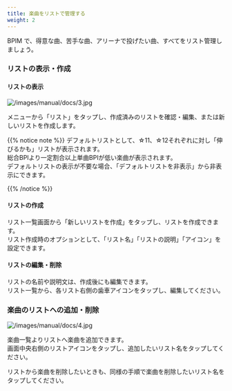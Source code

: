 ```yaml
---
title: 楽曲をリストで管理する
weight: 2
---
```


BPIM で、得意な曲、苦手な曲、アリーナで投げたい曲、すべてをリスト管理しましょう。

### リストの表示・作成

#### リストの表示

![/images/manual/docs/3.jpg](/images/manual/docs/3.jpg)

メニューから「リスト」をタップし、作成済みのリストを確認・編集、または新しいリストを作成します。

{{% notice note %}}
デフォルトリストとして、☆11、☆12それぞれに対し「伸びるかも」リストが表示されます。  
総合BPIより一定割合以上単曲BPIが低い楽曲が表示されます。  
デフォルトリストの表示が不要な場合、「デフォルトリストを非表示」から非表示にできます。

{{% /notice %}}

#### リストの作成

リスト一覧画面から「新しいリストを作成」をタップし、リストを作成できます。  
リスト作成時のオプションとして、「リスト名」「リストの説明」「アイコン」を設定できます。

#### リストの編集・削除

リストの名前や説明文は、作成後にも編集できます。  
リスト一覧から、各リスト右側の歯車アイコンをタップし、編集してください。

### 楽曲のリストへの追加・削除

![/images/manual/docs/4.jpg](/images/manual/docs/4.jpg)

楽曲一覧よりリストへ楽曲を追加できます。  
画面中央右側のリストアイコンをタップし、追加したいリスト名をタップしてください。

リストから楽曲を削除したいときも、同様の手順で楽曲を削除したいリスト名をタップしてください。
